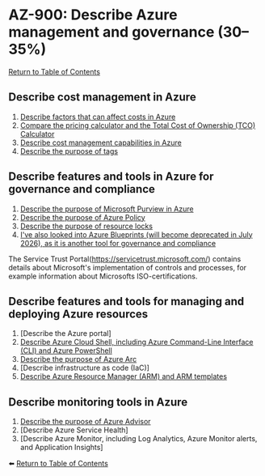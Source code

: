 # AZ-900: Describe Azure management and governance (30–35%)

[Return to Table of Contents](../README.md)

## Describe cost management in Azure

1. [Describe factors that can affect costs in Azure](11-Describe-factors-that-can-affect-costs-in-Azure.md)
1. [Compare the pricing calculator and the Total Cost of Ownership (TCO) Calculator](12-Compare-the-pricing-calculator-and-the-Total-Cost-of-Ownership-TCO-Calculator.md)
1. [Describe cost management capabilities in Azure](13-Describe-the-Microsoft-Cost-Management-tool.md)
1. [Describe the purpose of tags](14-Describe-the-purpose-of-tags.md)

## Describe features and tools in Azure for governance and compliance

1. [Describe the purpose of Microsoft Purview in Azure](21-Describe-the-purpose-of-Microsoft-Purview-in-Azure.md)
1. [Describe the purpose of Azure Policy](22-Describe-the-purpose-of-Azure-Policy.md)
1. [Describe the purpose of resource locks](23-Describe-the-purpose-of-resource-locks.md)
1. [I've also looked into Azure Blueprints (will become deprecated in July 2026), as it is another tool for governance and compliance](24-Azure-Blueprints.md)

The Service Trust Portal(https://servicetrust.microsoft.com/) contains details about Microsoft's implementation of controls and processes, for example information about Microsofts ISO-certifications. 

## Describe features and tools for managing and deploying Azure resources

1. [Describe the Azure portal]
1. [Describe Azure Cloud Shell, including Azure Command-Line Interface (CLI) and Azure PowerShell](32-Describe-Azure-Cloud-Shell-including-Azure-Command-Line-Interface-CLI-and-Azure-PowerShell.md)
1. [Describe the purpose of Azure Arc](33-Describe-the-purpose-of-Azure-Arc.md)
1. [Describe infrastructure as code (IaC)]
1. [Describe Azure Resource Manager (ARM) and ARM templates](35-Describe-Azure-Resource-Manager-ARM-and-ARM-templates.md)

## Describe monitoring tools in Azure
1. [Describe the purpose of Azure Advisor](41-Describe-the-purpose-of-Azure-Advisor.md)
1. [Describe Azure Service Health]
1. [Describe Azure Monitor, including Log Analytics, Azure Monitor alerts, and Application Insights]

⬅️ [Return to Table of Contents](../README.md)